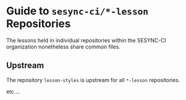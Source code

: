 # Guide to `sesync-ci/*-lesson` Repositories

The lessons held in individual repositories within the SESYNC-CI organization nonetheless share common files.

## Upstream

The repository `lesson-styles` is upstream for all `*-lesson` repositories.

etc ...
